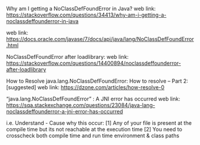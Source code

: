 Why am I getting a NoClassDefFoundError in Java?
web link: https://stackoverflow.com/questions/34413/why-am-i-getting-a-noclassdeffounderror-in-java

web link: https://docs.oracle.com/javase/7/docs/api/java/lang/NoClassDefFoundError.html


NoClassDefFoundError after loadlibrary:
web link: https://stackoverflow.com/questions/14400894/noclassdeffounderror-after-loadlibrary


How to Resolve java.lang.NoClassDefFoundError: How to resolve – Part 2:    [suggested]
web link: https://dzone.com/articles/how-resolve-0


“java.lang.NoClassDefFoundError” : A JNI error has occurred
web link: https://sqa.stackexchange.com/questions/23084/java-lang-noclassdeffounderror-a-jni-error-has-occurred

i.e. Understand - Cause why this occur:
[1] Any of your file is present at the compile time but its not reachable at the execution time
[2] You need to crosscheck both compile time and run time environment & class paths





